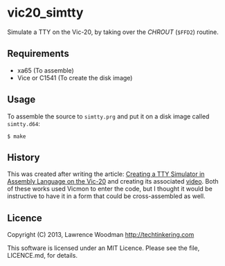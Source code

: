 vic20_simtty
============
Simulate a TTY on the Vic-20, by taking over the _CHROUT_ (`$FFD2`) routine.

Requirements
------------
*  xa65 (To assemble)
*  Vice or C1541 (To create the disk image)

Usage
-----
To assemble the source to `simtty.prg` and put it on a disk image called `simtty.d64`:

    $ make


History
-------
This was created after writing the article: [Creating a TTY Simulator in Assembly Language on the Vic-20](http://techtinkering.com/2013/05/04/creating-a-tty-simulator-in-assembly-language-on-the-vic-20) and creating its associated [video](http://www.youtube.com/watch?v=kmvF85euefs).  Both of these works used Vicmon to enter the code, but I thought it would be instructive to have it in a form that could be cross-assembled as well.

Licence
-------
Copyright (C) 2013, Lawrence Woodman <http://techtinkering.com>

This software is licensed under an MIT Licence.  Please see the file, LICENCE.md, for details.
